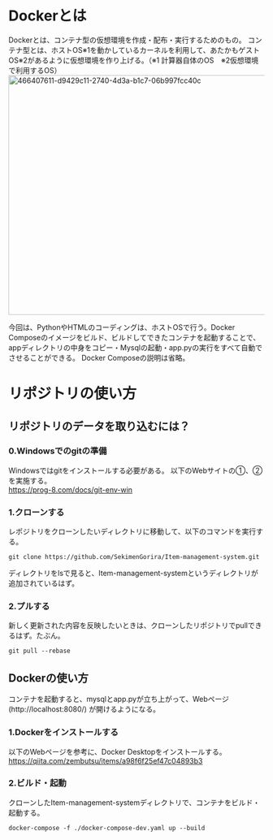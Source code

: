 # Dockerとは
Dockerとは、コンテナ型の仮想環境を作成・配布・実行するためのもの。
コンテナ型とは、ホストOS※1を動かしているカーネルを利用して、あたかもゲストOS※2があるように仮想環境を作り上げる。（※1 計算器自体のOS　※2仮想環境で利用するOS）
<img width="717" height="472" alt="466407611-d9429c11-2740-4d3a-b1c7-06b997fcc40c" src="https://github.com/user-attachments/assets/c6fb9243-235b-4e2e-ac34-17bd9515669d" />
<br>

今回は、PythonやHTMLのコーディングは、ホストOSで行う。Docker Composeのイメージをビルド、ビルドしてできたコンテナを起動することで、appディレクトリの中身をコピー・Mysqlの起動・app.pyの実行をすべて自動でさせることができる。
Docker Composeの説明は省略。

# リポジトリの使い方

## リポジトリのデータを取り込むには？

### 0.Windowsでのgitの準備
Windowsではgitをインストールする必要がある。
以下のWebサイトの①、②を実施する。<br>
https://prog-8.com/docs/git-env-win  <br>

### 1.クローンする
レポジトリをクローンしたいディレクトリに移動して、以下のコマンドを実行する。

```
git clone https://github.com/SekimenGorira/Item-management-system.git
```
ディレクトリをlsで見ると、Item-management-systemというディレクトリが追加されているはず。

### 2.プルする
新しく更新された内容を反映したいときは、クローンしたリポジトリでpullできるはず。たぶん。
```
git pull --rebase
```

## Dockerの使い方
コンテナを起動すると、mysqlとapp.pyが立ち上がって、Webページ (http://localhost:8080/) が開けるようになる。

### 1.Dockerをインストールする
以下のWebページを参考に、Docker Desktopをインストールする。
https://qiita.com/zembutsu/items/a98f6f25ef47c04893b3

### 2.ビルド・起動
クローンしたItem-management-systemディレクトリで、コンテナをビルド・起動する。
```
docker-compose -f ./docker-compose-dev.yaml up --build
```
